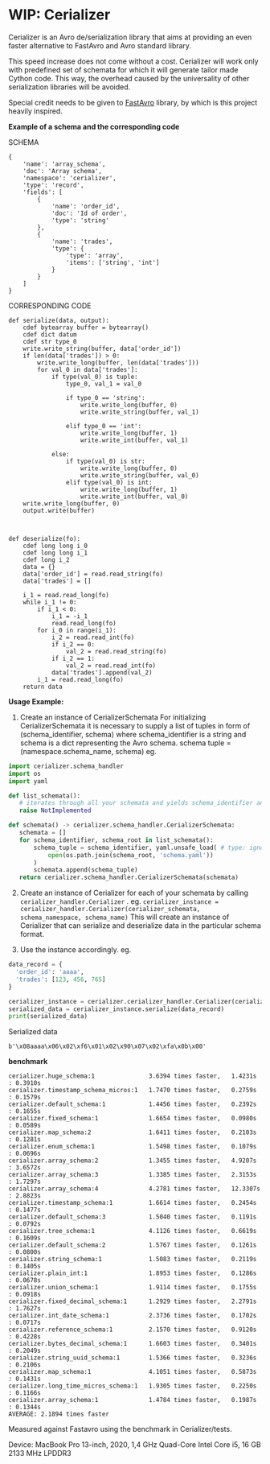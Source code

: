 # WIP: Cerializer
Cerializer is an Avro de/serialization library that aims at providing an even faster alternative to FastAvro and Avro standard library.

This speed increase does not come without a cost. Cerializer will work only with predefined set of schemata for which it will generate tailor made Cython code. This way, the overhead caused by the universality of other serialization libraries will be avoided.

Special credit needs to be given to [FastAvro](https://github.com/fastavro/fastavro) library, by which is this project heavily inspired.

**Example of a schema and the corresponding code**

SCHEMA
```
{
    'name': 'array_schema', 
    'doc': 'Array schema', 
    'namespace': 'cerializer', 
    'type': 'record', 
    'fields': [
        {
            'name': 'order_id', 
            'doc': 'Id of order', 
            'type': 'string'
        }, 
        {
            'name': 'trades', 
            'type': {
                'type': 'array', 
                'items': ['string', 'int']
            }
        }
    ]
}
```

CORRESPONDING CODE
```
def serialize(data, output):
    cdef bytearray buffer = bytearray()
    cdef dict datum
    cdef str type_0
    write.write_string(buffer, data['order_id'])
    if len(data['trades']) > 0:
        write.write_long(buffer, len(data['trades']))
        for val_0 in data['trades']:
            if type(val_0) is tuple:
                type_0, val_1 = val_0
                
                if type_0 == 'string':
                    write.write_long(buffer, 0)
                    write.write_string(buffer, val_1)
                
                elif type_0 == 'int':
                    write.write_long(buffer, 1)
                    write.write_int(buffer, val_1)
                
            else:
                if type(val_0) is str:
                    write.write_long(buffer, 0)
                    write.write_string(buffer, val_0)
                elif type(val_0) is int:
                    write.write_long(buffer, 1)
                    write.write_int(buffer, val_0)
    write.write_long(buffer, 0)
    output.write(buffer)



def deserialize(fo):
    cdef long long i_0
    cdef long long i_1
    cdef long i_2
    data = {}
    data['order_id'] = read.read_string(fo)
    data['trades'] = []

    i_1 = read.read_long(fo)
    while i_1 != 0:
        if i_1 < 0:
            i_1 = -i_1
            read.read_long(fo)
        for i_0 in range(i_1):
            i_2 = read.read_int(fo)
            if i_2 == 0:
                val_2 = read.read_string(fo)
            if i_2 == 1:
                val_2 = read.read_int(fo)
            data['trades'].append(val_2)
        i_1 = read.read_long(fo)
    return data
```


**Usage Example:**
1. Create an instance of CerializerSchemata
For initializing CerializerSchemata it is necessary to supply a list of tuples in form of (schema_identifier, schema)
where schema_identifier is a string and schema is a dict representing the Avro schema.
schema tuple = (namespace.schema_name, schema)
 eg.
 ```python
import cerializer.schema_handler
import os
import yaml

def list_schemata():
    # iterates through all your schemata and yields schema_identifier and path to schema folder
    raise NotImplemented

def schemata() -> cerializer.schema_handler.CerializerSchemata:
    schemata = []
	for schema_identifier, schema_root in list_schemata():
		schema_tuple = schema_identifier, yaml.unsafe_load( # type: ignore
			open(os.path.join(schema_root, 'schema.yaml'))
		)
		schemata.append(schema_tuple)
	return cerializer.schema_handler.CerializerSchemata(schemata)
```

2. Create an instance of Cerializer for each of your schemata by calling `cerializer_handler.Cerializer` .
eg. `cerializer_instance = cerializer_handler.Cerializer(cerializer_schemata, schema_namespace, schema_name)`
This will create an instance of Cerializer that can serialize and deserialize data in the particular schema format.

3. Use the instance accordingly.
  eg. 
  ```python
 data_record = {
    'order_id': 'aaaa', 
    'trades': [123, 456, 765]
}

 cerializer_instance = cerializer.cerializer_handler.Cerializer(cerializer_schemata, 'school', 'student')
 serialized_data = cerializer_instance.serialize(data_record)
 print(serialized_data)
```

Serialized data
```
b'\x08aaaa\x06\x02\xf6\x01\x02\x90\x07\x02\xfa\x0b\x00'
```

**benchmark** 
```
cerializer.huge_schema:1               3.6394 times faster,   1.4231s : 0.3910s
cerializer.timestamp_schema_micros:1   1.7470 times faster,   0.2759s : 0.1579s
cerializer.default_schema:1            1.4456 times faster,   0.2392s : 0.1655s
cerializer.fixed_schema:1              1.6654 times faster,   0.0980s : 0.0589s
cerializer.map_schema:2                1.6411 times faster,   0.2103s : 0.1281s
cerializer.enum_schema:1               1.5498 times faster,   0.1079s : 0.0696s
cerializer.array_schema:2              1.3455 times faster,   4.9207s : 3.6572s
cerializer.array_schema:3              1.3385 times faster,   2.3153s : 1.7297s
cerializer.array_schema:4              4.2781 times faster,   12.3307s : 2.8823s
cerializer.timestamp_schema:1          1.6614 times faster,   0.2454s : 0.1477s
cerializer.default_schema:3            1.5040 times faster,   0.1191s : 0.0792s
cerializer.tree_schema:1               4.1126 times faster,   0.6619s : 0.1609s
cerializer.default_schema:2            1.5767 times faster,   0.1261s : 0.0800s
cerializer.string_schema:1             1.5083 times faster,   0.2119s : 0.1405s
cerializer.plain_int:1                 1.8953 times faster,   0.1286s : 0.0678s
cerializer.union_schema:1              1.9114 times faster,   0.1755s : 0.0918s
cerializer.fixed_decimal_schema:1      1.2929 times faster,   2.2791s : 1.7627s
cerializer.int_date_schema:1           2.3736 times faster,   0.1702s : 0.0717s
cerializer.reference_schema:1          2.1570 times faster,   0.9120s : 0.4228s
cerializer.bytes_decimal_schema:1      1.6603 times faster,   0.3401s : 0.2049s
cerializer.string_uuid_schema:1        1.5366 times faster,   0.3236s : 0.2106s
cerializer.map_schema:1                4.1051 times faster,   0.5873s : 0.1431s
cerializer.long_time_micros_schema:1   1.9305 times faster,   0.2250s : 0.1166s
cerializer.array_schema:1              1.4784 times faster,   0.1987s : 0.1344s
AVERAGE: 2.1894 times faster
```

Measured against Fastavro using the benchmark in Cerializer/tests.

Device: MacBook Pro 13-inch, 2020, 1,4 GHz Quad-Core Intel Core i5, 16 GB 2133 MHz LPDDR3